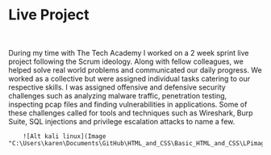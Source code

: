 
<!--# Live Project-->
<!--This repository will contain my Live Project journey along with snippets.-->
<!DOCTYPE html>
<html>
    <body>
        <h1>Live Project</h1>
            <br>
            <p>During my time with The Tech Academy I worked on a 2 week sprint live project following the Scrum ideology. Along with fellow colleagues, we helped solve real world 
            problems and communicated our daily progress. We worked as a collective but were assigned individual tasks catering to our respective skills. I was assigned offensive 
            and defensive security challenges such as analyzing malware traffic, penetration testing, inspecting pcap files and finding vulnerabilities in applications. 
            Some of these challenges called for tools and techniques such as Wireshark, Burp Suite, SQL injections and privilege escalation attacks to name a few.</p>     
        
        ![Alt kali linux](Image "C:\Users\karen\Documents\GitHub\HTML_and_CSS\Basic_HTML_and_CSS\LPimages\kalilinux.png")

   
</html>
